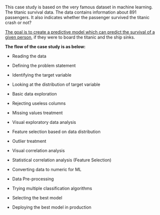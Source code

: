 This case study is based on the very famous dataset in machine learning. The titanic survival data. The data contains information about 891 passengers. It also indicates whether the passenger survived the titanic crash or not?

<u>The goal is to create a predictive model which can predict the survival of a given person</u>, if they were to board the titanic and the ship sinks.

**The flow of the case study is as below:**

- Reading the data

- Defining the problem statement

- Identifying the target variable

- Looking at the distribution of target variable

- Basic data exploration

- Rejecting useless columns

- Missing values treatment

- Visual exploratory data analysis

- Feature selection based on data distribution

- Outlier treatment

- Visual correlation analysis

- Statistical correlation analysis \(Feature Selection\)

- Converting data to numeric for ML

- Data Pre-processing

- Trying multiple classification algorithms

- Selecting the best model

- Deploying the best model in production


